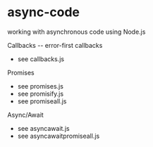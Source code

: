 # async-code
working with asynchronous code using Node.js

Callbacks -- error-first callbacks
* see callbacks.js

Promises
* see promises.js
* see promisify.js
* see promiseall.js

Async/Await
* see asyncawait.js
* see asyncawaitpromiseall.js